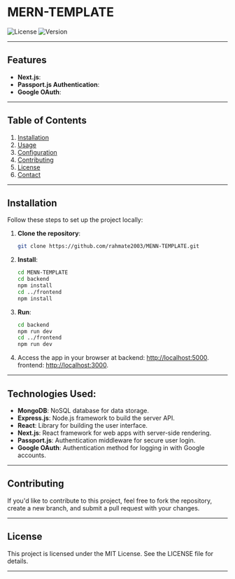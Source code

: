 # MERN-TEMPLATE

![License](https://img.shields.io/badge/license-MIT-blue.svg) <!-- Replace with your project's license -->
![Version](https://img.shields.io/badge/version-1.0.0-green.svg) <!-- Replace with your project's version -->

---

## Features

- **Next.js**:
- **Passport.js Authentication**: 
- **Google OAuth**:

---

## Table of Contents

1. [Installation](#installation)
2. [Usage](#usage)
3. [Configuration](#configuration)
4. [Contributing](#contributing)
5. [License](#license)
6. [Contact](#contact)

---

## Installation

Follow these steps to set up the project locally:

1. **Clone the repository**:
   ```bash
   git clone https://github.com/rahmate2003/MENN-TEMPLATE.git
   ```

2. **Install**:
   ```bash
   cd MENN-TEMPLATE
   cd backend
   npm install
   cd ../frontend
   npm install
   ```

3. **Run**:
   ```bash
   cd backend
   npm run dev
   cd ../frontend
   npm run dev
   ```

4. Access the app in your browser at backend: [http://localhost:5000](http://localhost:5000). frontend: [http://localhost:3000](http://localhost:3000).

---

## Technologies Used:
- **MongoDB**: NoSQL database for data storage.
- **Express.js**: Node.js framework to build the server API.
- **React**: Library for building the user interface.
- **Next.js**: React framework for web apps with server-side rendering.
- **Passport.js**: Authentication middleware for secure user login.
- **Google OAuth**: Authentication method for logging in with Google accounts.

---

## Contributing
If you'd like to contribute to this project, feel free to fork the repository, create a new branch, and submit a pull request with your changes.

---

## License

This project is licensed under the MIT License. See the LICENSE file for details.

---
